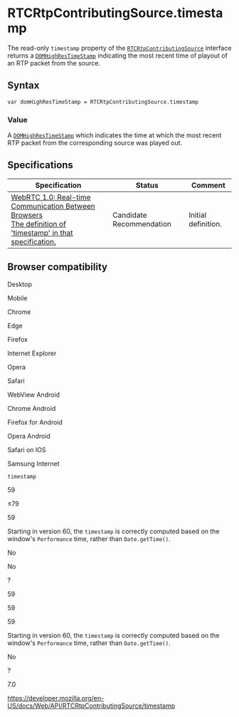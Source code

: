 RTCRtpContributingSource.timestamp
==================================

The read-only `timestamp` property of the [`RTCRtpContributingSource`](../rtcrtpcontributingsource) interface returns a [`DOMHighResTimeStamp`](../domhighrestimestamp) indicating the most recent time of playout of an RTP packet from the source.

Syntax
------

    var domHighResTimeStamp = RTCRtpContributingSource.timestamp

### Value

A [`DOMHighResTimeStamp`](../domhighrestimestamp) which indicates the time at which the most recent RTP packet from the corresponding source was played out.

Specifications
--------------

<table><thead><tr class="header"><th>Specification</th><th>Status</th><th>Comment</th></tr></thead><tbody><tr class="odd"><td><a href="https://w3c.github.io/webrtc-pc/#dom-rtcrtpcontributingsource-timestamp">WebRTC 1.0: Real-time Communication Between Browsers<br />
<span class="small">The definition of 'timestamp' in that specification.</span></a></td><td><span class="spec-cr">Candidate Recommendation</span></td><td>Initial definition.</td></tr></tbody></table>

Browser compatibility
---------------------

Desktop

Mobile

Chrome

Edge

Firefox

Internet Explorer

Opera

Safari

WebView Android

Chrome Android

Firefox for Android

Opera Android

Safari on IOS

Samsung Internet

`timestamp`

59

≤79

59

Starting in version 60, the `timestamp` is correctly computed based on the window's `Performance` time, rather than `Date.getTime()`.

No

No

?

59

59

59

Starting in version 60, the `timestamp` is correctly computed based on the window's `Performance` time, rather than `Date.getTime()`.

No

?

7.0

<a href="https://developer.mozilla.org/en-US/docs/Web/API/RTCRtpContributingSource/timestamp" class="_attribution-link">https://developer.mozilla.org/en-US/docs/Web/API/RTCRtpContributingSource/timestamp</a>
